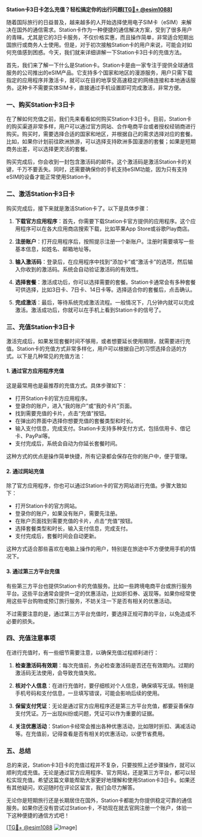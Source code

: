 **Station卡3日卡怎么充值？轻松搞定你的出行问题[[TG💪+ @esim1088](https://t.me/s/esim1088)]**

随着国际旅行的日益普及，越来越多的人开始选择使用电子SIM卡（eSIM）来解决在国外的通信需求。Station卡作为一种便捷的通信解决方案，受到了很多用户的青睐。尤其是它的3日卡服务，不仅价格实惠，而且操作简单，非常适合短期出国旅行或商务人士使用。但是，对于初次接触Station卡的用户来说，可能会对如何充值感到困惑。今天，我们就来详细讲解一下Station卡3日卡的充值方法。

首先，我们来了解一下什么是Station卡。Station卡是由一家专注于提供全球通信服务的公司推出的eSIM产品。它支持多个国家和地区的漫游服务，用户只需下载指定的应用程序并激活卡，就可以在目的地享受高速稳定的网络连接和本地通话服务。这种卡不需要实体SIM卡，直接通过手机设置即可完成激活，非常方便。

### 一、购买Station卡3日卡

在了解如何充值之前，我们先来看看如何购买Station卡3日卡。目前，Station卡的购买渠道非常多样，用户可以通过官方网站、合作电商平台或者授权经销商进行购买。购买时，需要选择合适的国家和地区，并根据自己的需求选择对应的套餐。比如，如果你计划前往欧洲旅游，可以选择支持欧洲多国漫游的套餐；如果是短期商务出差，可以选择更灵活的套餐。

购买完成后，你会收到一封包含激活码的邮件。这个激活码是激活Station卡的关键，千万不要丢失。同时，还需要确保你的手机支持eSIM功能，因为只有支持eSIM的设备才能正常使用Station卡。

### 二、激活Station卡3日卡

购买完成后，接下来就是激活Station卡了。以下是具体步骤：

1. **下载官方应用程序**：首先，你需要下载Station卡官方提供的应用程序。这个应用程序可以在各大应用商店搜索下载，比如苹果App Store或谷歌Play商店。

2. **注册账户**：打开应用程序后，按照提示注册一个新账户。注册时需要填写一些基本信息，如姓名、邮箱地址等。

3. **输入激活码**：登录后，在应用程序中找到“添加卡”或“激活卡”的选项，然后输入你收到的激活码。系统会自动验证激活码的有效性。

4. **选择套餐**：激活成功后，你可以选择需要的套餐。Station卡通常会有多种套餐可供选择，比如3日卡、7日卡、14日卡等。选择适合你的套餐后，点击确认。

5. **完成激活**：最后，等待系统完成激活流程。一般情况下，几分钟内就可以完成激活。激活成功后，你就可以在手机上看到Station卡的信号了。

### 三、充值Station卡3日卡

激活完成后，如果发现套餐时间不够用，或者想要延长使用期限，就需要进行充值。Station卡的充值方式非常多样化，用户可以根据自己的习惯选择合适的方式。以下是几种常见的充值方法：

#### 1. **通过官方应用程序充值**

这是最常用也是最推荐的充值方式。具体步骤如下：

- 打开Station卡的官方应用程序。
- 登录你的账户，进入“我的账户”或“我的卡片”页面。
- 找到需要充值的卡片，点击“充值”按钮。
- 在弹出的界面中选择你想要充值的套餐类型和时长。
- 输入支付信息，完成支付。Station卡支持多种支付方式，包括信用卡、借记卡、PayPal等。
- 支付完成后，系统会自动为你延长套餐时间。

这种方式的优点是操作简单快捷，所有记录都会保存在你的账户中，便于管理。

#### 2. **通过网站充值**

除了官方应用程序，你也可以通过Station卡的官方网站进行充值。步骤大致如下：

- 打开Station卡的官方网站。
- 登录你的账户，如果没有账户，需要先注册。
- 在账户页面找到需要充值的卡片，点击“充值”按钮。
- 选择套餐类型和时长，输入支付信息，完成支付。
- 支付完成后，套餐时间会自动更新。

这种方式适合那些喜欢在电脑上操作的用户，特别是在旅途中不方便使用手机的情况下。

#### 3. **通过第三方平台充值**

有些第三方平台也提供Station卡的充值服务。比如一些跨境电商平台或旅行服务平台。这些平台通常会提供一定的优惠活动，比如折扣券、返现等。如果你经常使用这些平台购物或预订旅行服务，不妨关注一下是否有相关的优惠活动。

不过需要注意的是，通过第三方平台充值时，要选择正规可靠的平台，以免造成不必要的损失。

### 四、充值注意事项

在进行充值时，有一些细节需要注意，以确保充值过程顺利进行：

1. **检查激活码有效期**：每次充值前，务必检查激活码是否还在有效期内。过期的激活码无法使用，会导致充值失败。

2. **核对个人信息**：在进行充值时，要仔细核对个人信息，确保填写无误。特别是手机号码和支付信息，一旦填写错误，可能会影响后续的使用。

3. **保留支付凭证**：无论是通过官方应用程序还是第三方平台充值，都要妥善保存支付凭证。万一出现纠纷或问题，凭证可以作为重要的证据。

4. **关注优惠活动**：Station卡经常会推出各种优惠活动，比如限时折扣、满减活动等。在充值前，记得查看是否有相关的优惠活动，以便节省费用。

### 五、总结

总的来说，Station卡3日卡的充值过程并不复杂，只要按照上述步骤操作，就可以顺利完成充值。无论是通过官方应用程序、官方网站，还是第三方平台，都可以轻松实现充值。希望这篇文章能帮助大家更好地理解和使用Station卡3日卡。如果还有其他疑问，欢迎随时在评论区留言，我们会尽力解答。

无论你是短期旅行还是长期居住在国外，Station卡都能为你提供稳定可靠的通信服务。如果你还没有尝试过Station卡，不妨现在就去官网注册一个账户，体验一下这种便捷的通信方式吧！

[[TG💪+ @esim1088](https://t.me/s/esim1088) ![Image](https://i.postimg.cc/4NQfJmqS/Snipaste-2025-05-13-00-14-12.png)]